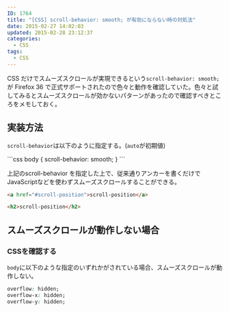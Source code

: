 ```yaml
---
ID: 1764
title: "[CSS] scroll-behavior: smooth; が有効にならない時の対処法"
date: 2015-02-27 14:02:03
updated: 2015-02-28 23:12:37
categories:
  - CSS
tags:
  - CSS
---
```


<p>CSS だけでスムーズスクロールが実現できるという<code>scroll-behavior: smooth;</code>が Firefox 36 で正式サポートされたので色々と動作を確認していた。色々と試してみるとスムーズスクロールが効かないパターンがあったので確認すべきところをメモしておく。</p>

<h2>実装方法</h2>
<p><code>scroll-behavior</code>は以下のように指定する。(<code>auto</code>が初期値)</p>
```css
body {
  scroll-behavior: smooth;
}
```
<p>上記のscroll-behavior を指定した上で、従来通りアンカーを書くだけでJavaScriptなどを使わずスムーズスクロールすることができる。</p>

```html
<a href="#scroll-position">scroll-position</a>

<h2>scroll-position</h2>
```

<h2>スムーズスクロールが動作しない場合</h2>
<h3>CSSを確認する</h3>
<p><code>body</code>に以下のような指定のいずれかがされている場合、スムーズスクロールが動作しない。</p>

```css
overflow: hidden;
overflow-x: hidden;
overflow-y: hidden;
```
